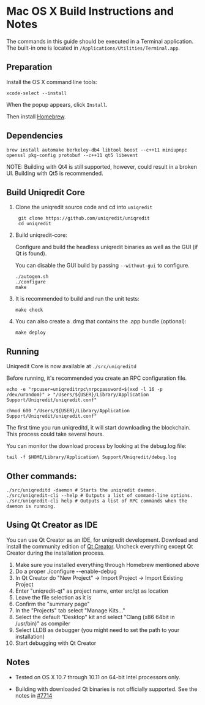 Mac OS X Build Instructions and Notes
====================================
The commands in this guide should be executed in a Terminal application.
The built-in one is located in `/Applications/Utilities/Terminal.app`.

Preparation
-----------
Install the OS X command line tools:

`xcode-select --install`

When the popup appears, click `Install`.

Then install [Homebrew](http://brew.sh).

Dependencies
----------------------

    brew install automake berkeley-db4 libtool boost --c++11 miniupnpc openssl pkg-config protobuf --c++11 qt5 libevent

NOTE: Building with Qt4 is still supported, however, could result in a broken UI. Building with Qt5 is recommended.

Build Uniqredit Core
------------------------

1. Clone the uniqredit source code and cd into `uniqredit`

        git clone https://github.com/uniqredit/uniqredit
        cd uniqredit

2.  Build uniqredit-core:

    Configure and build the headless uniqredit binaries as well as the GUI (if Qt is found).

    You can disable the GUI build by passing `--without-gui` to configure.

        ./autogen.sh
        ./configure
        make

3.  It is recommended to build and run the unit tests:

        make check

4.  You can also create a .dmg that contains the .app bundle (optional):

        make deploy

Running
-------

Uniqredit Core is now available at `./src/uniqreditd`

Before running, it's recommended you create an RPC configuration file.

    echo -e "rpcuser=uniqreditrpc\nrpcpassword=$(xxd -l 16 -p /dev/urandom)" > "/Users/${USER}/Library/Application Support/Uniqredit/uniqredit.conf"

    chmod 600 "/Users/${USER}/Library/Application Support/Uniqredit/uniqredit.conf"

The first time you run uniqreditd, it will start downloading the blockchain. This process could take several hours.

You can monitor the download process by looking at the debug.log file:

    tail -f $HOME/Library/Application\ Support/Uniqredit/debug.log

Other commands:
-------

    ./src/uniqreditd -daemon # Starts the uniqredit daemon.
    ./src/uniqredit-cli --help # Outputs a list of command-line options.
    ./src/uniqredit-cli help # Outputs a list of RPC commands when the daemon is running.

Using Qt Creator as IDE
------------------------
You can use Qt Creator as an IDE, for uniqredit development.
Download and install the community edition of [Qt Creator](https://www.qt.io/download/).
Uncheck everything except Qt Creator during the installation process.

1. Make sure you installed everything through Homebrew mentioned above
2. Do a proper ./configure --enable-debug
3. In Qt Creator do "New Project" -> Import Project -> Import Existing Project
4. Enter "uniqredit-qt" as project name, enter src/qt as location
5. Leave the file selection as it is
6. Confirm the "summary page"
7. In the "Projects" tab select "Manage Kits..."
8. Select the default "Desktop" kit and select "Clang (x86 64bit in /usr/bin)" as compiler
9. Select LLDB as debugger (you might need to set the path to your installation)
10. Start debugging with Qt Creator

Notes
-----

* Tested on OS X 10.7 through 10.11 on 64-bit Intel processors only.

* Building with downloaded Qt binaries is not officially supported. See the notes in [#7714](https://github.com/uniqredit/uniqredit/issues/7714)
